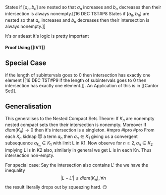 States if $[a_n,b_n]$ are nested so that $a_n$ increases and $b_n$ decreases then their intersection is always nonempty.[[16 DEC TST#P8 States if $[a_n,b_n]$ are nested so that $a_n$ increases and $b_n$ decreases then their intersection is always nonempty.]]

It's or atleast it's logic is pretty important


#### Proof Using [[IVT]]
## Special Case

if the length of subintervals goes to 0 then intersection has exactly one element [[16 DEC TST#P9 if the length of subintervals goes to 0 then intersection has exactly one element.]]. An Application of this is in [[Cantor Set]].

## Generalisation 
This generalises to the Nested Compact Sets Theore:
If $K_{n}$ are nonempty nested compact sets then their intersection is nonempty. Moreover If $diam(K_{n}) \to 0$ then it's intersection is a singleton. #mpro #ipro #pro 
From each $K_{n}$ kidnap 😈 a term $a_{n}$ then $a_{n} \in K_{1}$ giving us a convergent subsequence $a_{k_{n}} \in K_{1}$ with limit L in K1. Now observe for $n\geq 2, a_{n} \in K_{2}$ implying L is in K2 also, similarly in general we get L is in each Kn. Thus intersection non-empty.

For special case:
Say the intersection also contains L' the we have the inequality 
$$
|L-L'| \leq diam(K_{n}), \forall n
$$
the result literally drops out by squeezing hard. 😏